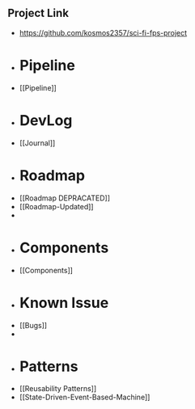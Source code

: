 ## Project Link
- https://github.com/kosmos2357/sci-fi-fps-project
- # Pipeline
- [[Pipeline]]
- # DevLog
- [[Journal]]
- # Roadmap
- [[Roadmap DEPRACATED]]
- [[Roadmap-Updated]]
-
- # Components
- [[Components]]
- # Known Issue
- [[Bugs]]
-
- # Patterns
- [[Reusability Patterns]]
- [[State-Driven-Event-Based-Machine]]